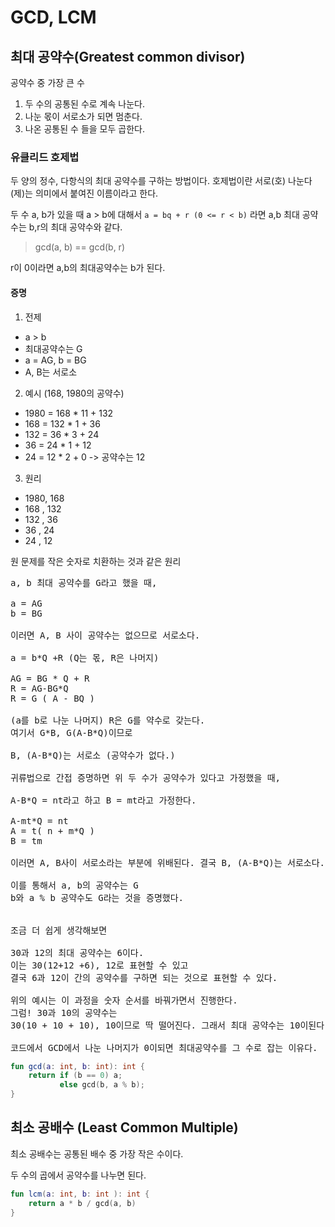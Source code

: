 # GCD, LCM

## 최대 공약수(Greatest common divisor)
공약수 중 가장 큰 수

1. 두 수의 공통된 수로 계속 나눈다.
2. 나눈 몫이 서로소가 되면 멈춘다.
3. 나온 공통된 수 들을 모두 곱한다.

### 유클리드 호제법
두 양의 정수, 다항식의 최대 공약수를 구하는 방법이다. 호제법이란 서로(호) 나눈다(제)는 의미에서 붙여진 이름이라고 한다.

두 수 a, b가 있을 때 a > b에 대해서  `a = bq + r (0 <= r < b)` 라면 a,b 최대 공약수는 b,r의 최대 공약수와 같다.

> gcd(a, b) == gcd(b, r)

r이 0이라면 a,b의 최대공약수는 b가 된다.

#### 증명
1. 전제
- a > b
- 최대공약수는 G
- a = AG, b = BG
- A, B는 서로소


2. 예시 (168, 1980의 공약수)
- 1980 = 168 * 11 + 132
- 168 =  132 * 1  +  36
- 132 =  36  * 3  +  24
- 36  =  24  * 1  +  12
- 24  =  12  * 2  +  0   -> 공약수는 12


3. 원리
- 1980, 168
- 168 , 132
- 132 ,  36
-  36 ,  24
-  24 ,  12

원 문제를 작은 숫자로 치환하는 것과 같은 원리
<pre>
a, b 최대 공약수를 G라고 했을 때,

a = AG
b = BG

이러면 A, B 사이 공약수는 없으므로 서로소다.

a = b*Q +R (Q는 몫, R은 나머지)

AG = BG * Q + R
R = AG-BG*Q
R = G ( A - BQ ) 

(a를 b로 나눈 나머지) R은 G를 약수로 갖는다.
여기서 G*B, G(A-B*Q)이므로

B, (A-B*Q)는 서로소 (공약수가 없다.)

귀류법으로 간접 증명하면 위 두 수가 공약수가 있다고 가정했을 때,

A-B*Q = nt라고 하고 B = mt라고 가정한다.

A-mt*Q = nt
A = t( n + m*Q ) 
B = tm

이러면 A, B사이 서로소라는 부분에 위배된다. 결국 B, (A-B*Q)는 서로소다.

이를 통해서 a, b의 공약수는 G
b와 a % b 공약수도 G라는 것을 증명했다.


조금 더 쉽게 생각해보면

30과 12의 최대 공약수는 6이다. 
이는 30(12+12 +6), 12로 표현할 수 있고
결국 6과 12이 간의 공약수를 구하면 되는 것으로 표현할 수 있다.

위의 예시는 이 과정을 숫자 순서를 바꿔가면서 진행한다.
그럼! 30과 10의 공약수는
30(10 + 10 + 10), 10이므로 딱 떨어진다. 그래서 최대 공약수는 10이된다.

코드에서 GCD에서 나눈 나머지가 0이되면 최대공약수를 그 수로 잡는 이유다.
</pre>

```kotlin
fun gcd(a: int, b: int): int {
    return if (b == 0) a;
           else gcd(b, a % b);
}
```

## 최소 공배수 (Least Common Multiple)
최소 공배수는 공통된 배수 중 가장 작은 수이다.

두 수의 곱에서 공약수를 나누면 된다.

```kotlin
fun lcm(a: int, b: int ): int {
    return a * b / gcd(a, b)
}
```